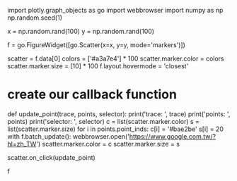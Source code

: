 import plotly.graph_objects as go
import webbrowser
import numpy as np
np.random.seed(1)

x = np.random.rand(100)
y = np.random.rand(100)

f = go.FigureWidget([go.Scatter(x=x, y=y, mode='markers')])

scatter = f.data[0]
colors = ['#a3a7e4'] * 100
scatter.marker.color = colors
scatter.marker.size = [10] * 100
f.layout.hovermode = 'closest'


# create our callback function
def update_point(trace, points, selector):
    print('trace: ', trace)
    print('points: ', points)
    print('selector: ', selector)
    c = list(scatter.marker.color)
    s = list(scatter.marker.size)
    for i in points.point_inds:
        c[i] = '#bae2be'
        s[i] = 20
        with f.batch_update():
            webbrowser.open('https://www.google.com.tw/?hl=zh_TW')
            scatter.marker.color = c
            scatter.marker.size = s


scatter.on_click(update_point)

f
